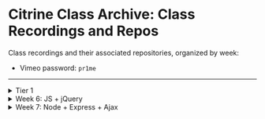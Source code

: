# Citrine Class Archive: Class Recordings and Repos

Class recordings and their associated repositories, organized by week: 

  - Vimeo password: `pr1me`

---

<details>
  <summary>Tier 1</summary>

  * Videos:
    * [Week 1](https://vimeo.com/800640028)
    * [Week 2](https://vimeo.com/804059749)
    * [Week 3](https://vimeo.com/807952186)
    * [Week 4](https://vimeo.com/808843801)
    * [Week 5](https://vimeo.com/811366851)
</details>

<details>
  <summary>Week 6: JS + jQuery</summary>

  ##### Monday - 03/27:
  * Repo:
    * [js-foundations](https://github.com/PrimeAcademy/citrine-js-foundations)
  * Videos:
    * [Welcome!](https://vimeo.com/813680305)
    * [Syllabus + Tier 2 Expectations](https://vimeo.com/813682698)
    * [Expressions and Values](https://vimeo.com/813686423)
    * [Control Flow and Data Modeling](https://vimeo.com/813688902)
    * [Nested `for...of` Loops](https://vimeo.com/813718292)

  ##### Tuesday - 03/28:
  * Repos:
    * [t1-code-challenge-live-solve](https://github.com/PrimeAcademy/citrine-tier-1-code-challenge-live-solve)
    * [bonus-calculator-live-solve](https://github.com/PrimeAcademy/citrine-bonus-calculator-group-project-1-live-solve)
  * Videos:
    * [Tier 1 Code Challenge Solve](https://vimeo.com/813718900)
    * [Bonus Calculator Solve](https://vimeo.com/813722201)

  ##### Wednesday - 03/29:
  * Videos:
    * [Intro to Whiteboarding](https://vimeo.com/813858566)
    * [Debugging: Matt's Demo and Andrew's Debugging Adventure](https://vimeo.com/813859477)

  ##### Thursday - 03/30:
  * Repos:
    * [html-dom](https://github.com/PrimeAcademy/citrine-html-dom)
    * [event-driven-programming](https://github.com/PrimeAcademy/citrine-event-driven-programming)
    * [event-delegation](https://github.com/PrimeAcademy/citrine-event-delegation)
  * Videos:
    * [Debugging Presentations](https://vimeo.com/813865663)
    * [Foundational Concepts of HTML, CSS, and The DOM](https://vimeo.com/813869379)
    * [Event-Driven Programming w/ jQuery](https://vimeo.com/813869818)
    * [Event Delegation w/ jQuery](https://vimeo.com/813870434)

  ##### Friday - 03/31:
  * Repos:
    * [color-blocks-solve](https://github.com/PrimeAcademy/citrine-color-blocks-solve)
    * [jquery-app](https://github.com/PrimeAcademy/citrine-jquery-app) 👈 jQuery Cheat Sheet in `README.md`
  * Videos:
    * [Color Blocks Solve](https://vimeo.com/813891453)
    * [Forms, Inputs, and `event.preventDefault()`](https://vimeo.com/813892009)
    * [Making an App](https://vimeo.com/813892311)

</details>

<details>
  <summary>Week 7: Node + Express + Ajax</summary>

  ##### Monday - 04/03:
  * Repos:
    * [jquery-salary-calculator-solve](https://github.com/PrimeAcademy/citrine-jquery-salary-calculator-solve)
    * [jquery-salary-calculator-solved-with-state](https://github.com/PrimeAcademy/citrine-jquery-salary-calculator-solved-with-state)
  * Videos:
    * [Salary Calculator Solve: Part 1](https://vimeo.com/815026203)
    * [Salary Calculator Solve: Part 2](https://vimeo.com/815026139)
    * [Event --> State --> Render](https://vimeo.com/815026079)

  ##### Tuesday - 04/04:
  * Repos:
    * [guess-who-solve](https://github.com/PrimeAcademy/citrine-guess-who-1-solve)
    * [node-intro](https://github.com/PrimeAcademy/citrine-node-intro)
    * [js-in-node-vs-browser](https://github.com/PrimeAcademy/citrine-emu-friends)
    * [express-server](https://github.com/PrimeAcademy/citrine-express-server) 👈 need some express boilerplate?
  * Videos:
    * [Career Dev: Mentorship Overview](https://vimeo.com/815027075)
    * [The Stack](https://vimeo.com/815027038)
    * [Node: Another JS Runtime](https://vimeo.com/815026979)
    * [Server: Using the Express Library to Make One](https://vimeo.com/815026911)

  ##### Wednesday - 04/05:
  * Repos:
  * Videos:

  ##### Thursday - 04/06:
  * Repos:
  * Videos:

  ##### Friday - 04/07:
  * Repos:
  * Videos:

</details>








